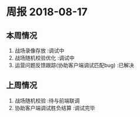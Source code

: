 # 周报 2018-08-17

## 本周情况

1. 战场录像存放     :调试中
2. 战场随机校验优化 :调试中
3. 运营问题反馈跟踪(协助客户端调试匹配bug) :已解决

## 上周情况

1. 战场随机校验            :待与前端联调
2. 协助客户端调试胜负结算   :调试完毕
